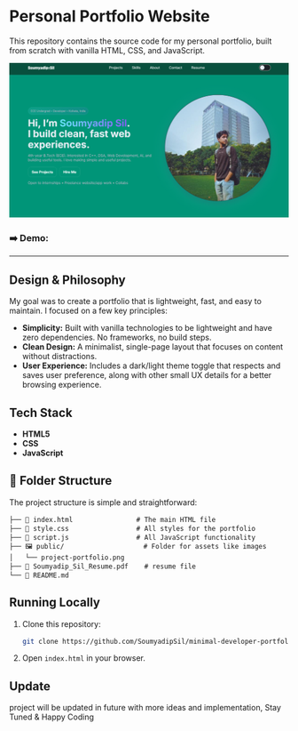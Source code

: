 # Personal Portfolio Website

This repository contains the source code for my personal portfolio, built from scratch with vanilla HTML, CSS, and JavaScript.

![Screenshot of the portfolio](https://raw.githubusercontent.com/SoumyadipSil/minimal-developer-portfolio/refs/heads/main/public/project-portfolio.png)

### ➡️ Demo:

---

## Design & Philosophy

My goal was to create a portfolio that is lightweight, fast, and easy to maintain. I focused on a few key principles:

* **Simplicity:** Built with vanilla technologies to be lightweight and have zero dependencies. No frameworks, no build steps.
* **Clean Design:** A minimalist, single-page layout that focuses on content without distractions.
* **User Experience:** Includes a dark/light theme toggle that respects and saves user preference, along with other small UX details for a better browsing experience.

## Tech Stack

* **HTML5**
* **CSS**
* **JavaScript**

## 📁 Folder Structure

The project structure is simple and straightforward:

```
├── 📄 index.html                # The main HTML file
├── 🎨 style.css                 # All styles for the portfolio
├── 📜 script.js                 # All JavaScript functionality
├── 🖼️ public/                    # Folder for assets like images
│   └── project-portfolio.png
├── 📄 Soumyadip_Sil_Resume.pdf    # resume file
└── 📖 README.md
```

## Running Locally

1.  Clone this repository:
    ```sh
    git clone https://github.com/SoumyadipSil/minimal-developer-portfolio.git
    ```
2.  Open `index.html` in your browser.

## Update

project will be updated in future with more ideas and implementation, 
  Stay Tuned & Happy Coding

